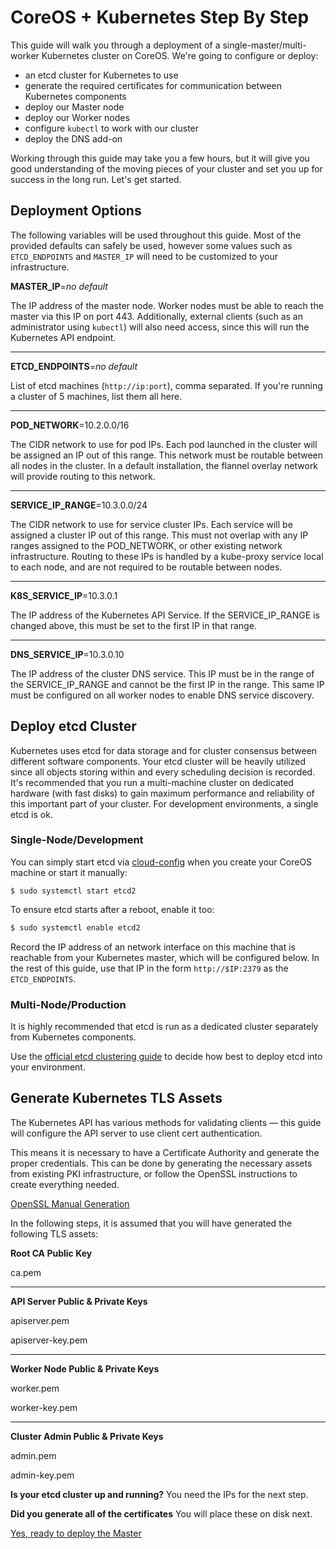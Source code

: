 # CoreOS &#43; Kubernetes Step By Step

This guide will walk you through a deployment of a single-master/multi-worker Kubernetes cluster on CoreOS. We're going to configure or deploy:

- an etcd cluster for Kubernetes to use
- generate the required certificates for communication between Kubernetes components
- deploy our Master node
- deploy our Worker nodes
- configure `kubectl` to work with our cluster
- deploy the DNS add-on

Working through this guide may take you a few hours, but it will give you good understanding of the moving pieces of your cluster and set you up for success in the long run. Let's get started.

## Deployment Options

The following variables will be used throughout this guide. Most of the provided defaults can safely be used, however some values such as `ETCD_ENDPOINTS` and `MASTER_IP` will need to be customized to your infrastructure.

**MASTER_IP**=_no default_

The IP address of the master node. Worker nodes must be able to reach the master via this IP on port 443. Additionally, external clients (such as an administrator using `kubectl`) will also need access, since this will run the Kubernetes API endpoint.

<hr/>

**ETCD_ENDPOINTS**=_no default_

List of etcd machines (`http://ip:port`), comma separated. If you're running a cluster of 5 machines, list them all here.

<hr/>

**POD_NETWORK**=10.2.0.0/16

The CIDR network to use for pod IPs.
Each pod launched in the cluster will be assigned an IP out of this range.
This network must be routable between all nodes in the cluster. In a default installation, the flannel overlay network will provide routing to this network.

<hr/>

**SERVICE_IP_RANGE**=10.3.0.0/24

The CIDR network to use for service cluster IPs. Each service will be assigned a cluster IP out of this range. This must not overlap with any IP ranges assigned to the POD_NETWORK, or other existing network infrastructure. Routing to these IPs is handled by a kube-proxy service local to each node, and are not required to be routable between nodes.

<hr/>

**K8S_SERVICE_IP**=10.3.0.1

The IP address of the Kubernetes API Service. If the SERVICE_IP_RANGE is changed above, this must be set to the first IP in that range.

<hr/>

**DNS_SERVICE_IP**=10.3.0.10

The IP address of the cluster DNS service. This IP must be in the range of the SERVICE_IP_RANGE and cannot be the first IP in the range. This same IP must be configured on all worker nodes to enable DNS service discovery.

## Deploy etcd Cluster

Kubernetes uses etcd for data storage and for cluster consensus between different software components. Your etcd cluster will be heavily utilized since all objects storing within and every scheduling decision is recorded. It's recommended that you run a multi-machine cluster on dedicated hardware (with fast disks) to gain maximum performance and reliability of this important part of your cluster. For development environments, a single etcd is ok.

### Single-Node/Development

You can simply start etcd via [cloud-config][cloud-config-etcd] when you create your CoreOS machine or start it manually:

```
$ sudo systemctl start etcd2
```

To ensure etcd starts after a reboot, enable it too:

```sh
$ sudo systemctl enable etcd2
```

Record the IP address of an network interface on this machine that is reachable from your Kubernetes master, which will be configured below. In the rest of this guide, use that IP in the form `http://$IP:2379` as the `ETCD_ENDPOINTS`.

[cloud-config-etcd]: https://coreos.com/os/docs/latest/cloud-config.html#etcd2

### Multi-Node/Production

It is highly recommended that etcd is run as a dedicated cluster separately from Kubernetes components.

Use the [official etcd clustering guide](https://coreos.com/etcd/docs/latest/clustering.html) to decide how best to deploy etcd into your environment.

## Generate Kubernetes TLS Assets

The Kubernetes API has various methods for validating clients &mdash; this guide will configure the API server to use client cert authentication.

This means it is necessary to have a Certificate Authority and generate the proper credentials. This can be done by generating the necessary assets from existing PKI infrastructure, or follow the OpenSSL instructions to create everything needed.

[OpenSSL Manual Generation](openssl.md)

In the following steps, it is assumed that you will have generated the following TLS assets:

**Root CA Public Key**

ca.pem

<hr/>

**API Server Public & Private Keys**

apiserver.pem

apiserver-key.pem

<hr/>

**Worker Node Public & Private Keys**

worker.pem

worker-key.pem

<hr/>

**Cluster Admin Public & Private Keys**

admin.pem

admin-key.pem

<div class="co-m-docs-next-step">
  <p><strong>Is your etcd cluster up and running?</strong> You need the IPs for the next step.</p>
  <p><strong>Did you generate all of the certificates</strong> You will place these on disk next.</p>
  <a href="deploy-master-single.md" class="btn btn-primary btn-icon-right">Yes, ready to deploy the Master</a>
</div>